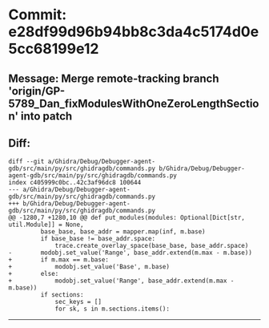 # Commit: e28df99d96b94bb8c3da4c5174d0e5cc68199e12
## Message: Merge remote-tracking branch 'origin/GP-5789_Dan_fixModulesWithOneZeroLengthSection' into patch
## Diff:
```
diff --git a/Ghidra/Debug/Debugger-agent-gdb/src/main/py/src/ghidragdb/commands.py b/Ghidra/Debug/Debugger-agent-gdb/src/main/py/src/ghidragdb/commands.py
index c405999c0bc..42c3af96dc8 100644
--- a/Ghidra/Debug/Debugger-agent-gdb/src/main/py/src/ghidragdb/commands.py
+++ b/Ghidra/Debug/Debugger-agent-gdb/src/main/py/src/ghidragdb/commands.py
@@ -1280,7 +1280,10 @@ def put_modules(modules: Optional[Dict[str, util.Module]] = None,
         base_base, base_addr = mapper.map(inf, m.base)
         if base_base != base_addr.space:
             trace.create_overlay_space(base_base, base_addr.space)
-        modobj.set_value('Range', base_addr.extend(m.max - m.base))
+        if m.max == m.base:
+            modobj.set_value('Base', m.base)
+        else:
+            modobj.set_value('Range', base_addr.extend(m.max - m.base))
         if sections:
             sec_keys = []
             for sk, s in m.sections.items():
```
-----------------------------------
